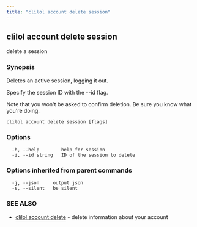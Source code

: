 ```yaml
---
title: "clilol account delete session"
---
```

## clilol account delete session

delete a session

### Synopsis

Deletes an active session, logging it out.

Specify the session ID with the --id flag.

Note that you won't be asked to confirm deletion.
Be sure you know what you're doing.

```
clilol account delete session [flags]
```

### Options

```
  -h, --help        help for session
  -i, --id string   ID of the session to delete
```

### Options inherited from parent commands

```
  -j, --json     output json
  -s, --silent   be silent
```

### SEE ALSO

* [clilol account delete](clilol_account_delete.md)	 - delete information about your account

